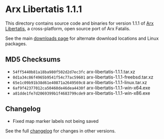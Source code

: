 
# Arx Libertatis 1.1.1

This directory contains source code and binaries for version 1.1.1 of [Arx Libertatis](https://arx-libertatis.org/), a cross-platform, open source port of Arx Fatalis.

See the main [downloads page](https://wiki.arx-libertatis.org/Download) for alternate download locations and Linux packages.

## MD5 Checksums

* `54ff5440b81a18ba980f502d2d7ec3fc`  arx-libertatis-1.1.1.tar.xz
* `0d1a34c86f4965b9541f54c77ac59601`  arx-libertatis-1.1.1-freebsd.tar.xz
* `65e1c09b91b38d61e40871a2649569c8`  arx-libertatis-1.1.1-linux.tar.xz
* `6af9f42377012ca50460de46dea4430f`  arx-libertatis-1.1.1-win-x64.exe
* `a81dde1fe7d2069399b1f4683799cde9`  arx-libertatis-1.1.1-win-x86.exe

## Changelog

* Fixed map marker labels not being saved

See the full [changelog](https://wiki.arx-libertatis.org/Changelog) for changes in other versions.

